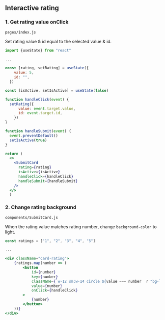 ## Interactive rating

### 1. Get rating value onClick

`pages/index.js`

Set rating value & id equal to the selected value & id.  

```jsx
import {useState} from "react"

...

const [rating, setRating] = useState({
    value: 5,
    id: "",
  })

const [isActive, setIsActive] = useState(false)

function handleClick(event) {
  setRating({
      value: event.target.value,
      id: event.target.id,
    }) 
}

function handleSubmit(event) {
  event.preventDefault()
  setIsActive(true)
}

return (
  <>
    <SubmitCard 
      rating={rating}
      isActive={isActive}
      handleClick={handleClick}
      handleSubmit={handleSubmit}
    />
  </>
  )

```

### 2. Change rating background

`components/SubmitCard.js`

When the rating value matches rating number, change `background-color` to light. 

```jsx
const ratings = ["1", "2", "3", "4", "5"]

...

<div className="card-rating">
    {ratings.map(number => (
        <button 
            id={number}
            key={number}
            className={`w-12 sm:w-14 circle ${value === number  ? "bg-light text-white" : "bg-accentDark text-light"} hover:bg-light`}
            value={number}
            onClick={handleClick}
        >
            {number}
        </button>
    ))}      
</div>
```

